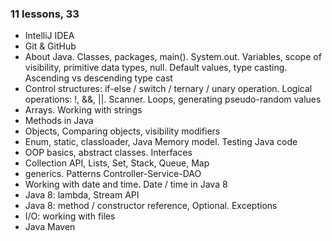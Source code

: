 ### 11 lessons, 33

- IntelliJ IDEA
- Git & GitHub
- About Java. Classes, packages, main(). System.out. Variables, scope of visibility, primitive data types, null. Default values, type casting. Ascending vs descending type cast
- Control structures: if-else / switch / ternary / unary operation. Logical operations: !, &&, ||. Scanner. Loops, generating pseudo-random values
- Arrays. Working with strings
- Methods in Java
- Objects, Comparing objects, visibility modifiers
- Enum, static, classloader, Java Memory model. Testing Java code
- OOP basics, abstract classes. Interfaces
- Collection API, Lists, Set, Stack, Queue, Map
- generics. Patterns Controller-Service-DAO
- Working with date and time. Date / time in Java 8
- Java 8: lambda, Stream API
- Java 8: method / constructor reference, Optional. Exceptions
- I/O: working with files
- Java Maven
